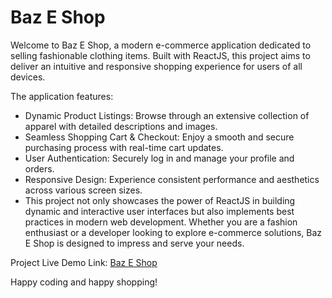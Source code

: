 # Baz E Shop
Welcome to Baz E Shop, a modern e-commerce application dedicated to selling fashionable clothing items. Built with ReactJS, this project aims to deliver an intuitive and responsive shopping experience for users of all devices.

The application features:

* Dynamic Product Listings: Browse through an extensive collection of apparel with detailed descriptions and images.
* Seamless Shopping Cart & Checkout: Enjoy a smooth and secure purchasing process with real-time cart updates.
* User Authentication: Securely log in and manage your profile and orders.
* Responsive Design: Experience consistent performance and aesthetics across various screen sizes.
* This project not only showcases the power of ReactJS in building dynamic and interactive user interfaces but also implements best practices in modern web development. Whether you are a fashion enthusiast or a developer looking to explore e-commerce solutions, Baz E Shop 
  is designed to impress and serve your needs.

Project Live Demo Link: <a href="https://baz-e-shop.netlify.app/">Baz E Shop</a>

Happy coding and happy shopping!
